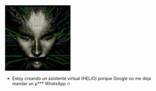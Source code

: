 
![](https://github.com/NoSoyDani/NoSoyDani/blob/master/zm6VTYC.gif)
* Estoy creando un asistente virtual (HELIO) porque Google no me deja mandar un p*** WhatsApp :fire:
